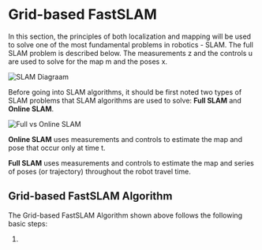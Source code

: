# Grid-based FastSLAM

In this section, the principles of both localization and mapping will be used to solve one of the most fundamental problems in robotics - SLAM. The full SLAM problem is described below. The measurements z and the controls u are used to solve for the map m and the poses x.

![SLAM Diagraam](Images/slam.png "SLAM Diagram")

Before going into SLAM algorithms, it should be first noted two types of SLAM problems that SLAM algorithms are used to solve: __Full SLAM__ and __Online SLAM__.

![Full vs Online SLAM](Images/full_vs_online_slam.png "Full vs Online SLAM Diagram")

__Online SLAM__ uses measurements and controls to estimate the map and pose that occur only at time t.

__Full SLAM__ uses measurements and controls to estimate the map and series of poses (or trajectory) throughout the robot travel time.



## Grid-based FastSLAM Algorithm



The Grid-based FastSLAM Algorithm shown above follows the following basic steps:

1. 